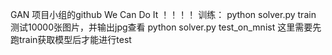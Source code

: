 GAN 项目小组的github
We Can Do It ！！！！
训练：
python solver.py train
测试10000张图片，并输出jpg查看
python solver.py test_on_mnist 这里需要先跑train获取模型后才能进行test


